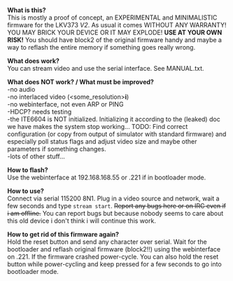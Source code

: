 **What is this?**  
This is mostly a proof of concept, an EXPERIMENTAL and MINIMALISTIC firmware for the LKV373 *V2*. As usual it comes WITHOUT ANY WARRANTY! YOU MAY BRICK YOUR DEVICE OR IT MAY EXPLODE! **USE AT YOUR OWN RISK!** You should have block2 of the original firmware handy and maybe a way to reflash the entire memory if something goes really wrong.  

**What does work?**  
You can stream video and use the serial interface. See MANUAL.txt.  
  
**What does NOT work? / What must be improved?**  
-no audio  
-no interlaced video  (<some_resolution>**i**)   
-no webinterface, not even ARP or PING  
-HDCP? needs testing  
-the ITE6604 is NOT initialized. Initializing it according to the (leaked) doc we have makes the system stop working... TODO: Find correct configuration (or copy from output of simulator with standard firmware) and especially poll status flags and adjust video size and maybe other parameters if something changes.  
-lots of other stuff...
  
**How to flash?**  
Use the webinterface at 192.168.168.55 or .221 if in bootloader mode.  
  
**How to use?**  
Connect via serial 115200 8N1. Plug in a video source and network, wait a few seconds and type `stream start`. <s>Report any bugs here or on IRC even if i am offline.</s> You can report bugs but because nobody seems to care about this old device i don't think i will continue this work.  
  
**How to get rid of this firmware again?**  
Hold the reset button and send any character over serial. Wait for the bootloader and reflash original firmware (block2!!) using the webinterface on .221. If the firmware crashed power-cycle. You can also hold the reset button while power-cycling and keep pressed for a few seconds to go into bootloader mode.
